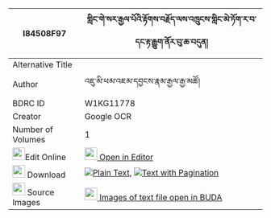 |I84508F97|གླིང་གེ་སར་རྒྱལ་པོའི་རྟོགས་བརྗོད་ལས་འཁྲུངས་གླིང་མེ་ཏོག་ར་བ་དང་རྟ་རྒྱུག་ནོར་བུ་ཆ་བདུན། 
| --- | --- 
|Alternative Title |
|Author| འཇུ་མི་ཕམ་འཇམ་དབྱངས་རྣམ་རྒྱལ་རྒྱ་མཚོ།
|BDRC ID | W1KG11778
|Creator | Google OCR
|Number of Volumes| 1
|<img width="25" src="https://img.icons8.com/color/25/000000/edit-property.png">Edit Online| [<img width="25" src="https://avatars.githubusercontent.com/u/45091458?s=200&v=4"> Open in Editor](http://editor.openpecha.org/I84508F97)
|<img width="25" src="https://img.icons8.com/fluent/48/000000/download-2.png"/>  Download | [![](https://img.icons8.com/color/20/000000/txt.png)Plain Text](https://github.com/Openpecha/I84508F97/releases/download/v1/ling_gesar_gyalpo_i_tokjo_la_s_plain_I84508F97.zip), [![](https://img.icons8.com/color/20/000000/txt.png)Text with Pagination](https://github.com/Openpecha/I84508F97/releases/download/v1/ling_gesar_gyalpo_i_tokjo_la_s_pages_I84508F97.zip)
|<img width="25" src="https://img.icons8.com/plasticine/100/000000/pictures-folder.png"/>  Source Images | [<img width="25" src="https://library.bdrc.io/icons/BUDA-small.svg"> Images of text file open in BUDA](https://library.bdrc.io/show/bdr:W1KG11778)